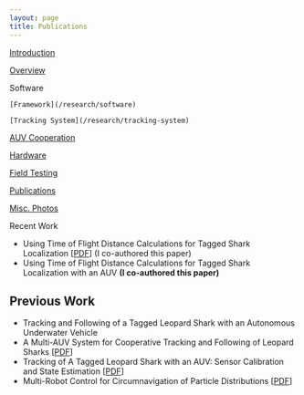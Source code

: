 ```yaml
---
layout: page
title: Publications
---
```


[Introduction](/research)

[Overview](/research/overview)

Software 

    [Framework](/research/software)  

    [Tracking System](/research/tracking-system)  

   [AUV Cooperation](/research/auv-cooperation)  

[Hardware](/research/hardware)

[Field Testing](/research/field-testing)

[Publications](/research/publications)

[Misc. Photos](/research/misc)

Recent Work 

- Using Time of Flight Distance Calculations for Tagged Shark Localization [[PDF](http://newwww.hmc.edu/lair/publications/2013/lin_UUST_2013.pdf)] (I co-authored this paper)
- Using Time of Flight Distance Calculations for Tagged Shark Localization with an AUV **(I co-authored this paper)**

## Previous Work

- Tracking and Following of a Tagged Leopard Shark with an Autonomous Underwater Vehicle
- A Multi-AUV System for Cooperative Tracking and Following of Leopard Sharks [[PDF](http://newwww.hmc.edu/lair/publications/2013/shinzaki_ICRA_2013.pdf)]
- Tracking of A Tagged Leopard Shark with an AUV: Sensor Calibration and State Estimation [[PDF](http://newwww.hmc.edu/lair/publications/2012/forney_lowe_2012.pdf)]
- Multi-Robot Control for Circumnavigation of Particle Distributions [[PDF](http://newwww.hmc.edu/lair/publications/2012/tang_DARS_2012.pdf)]
